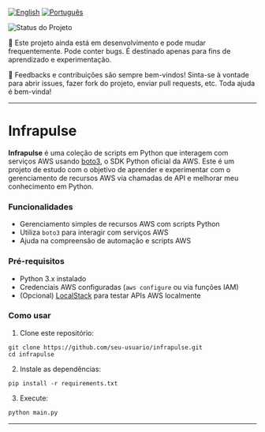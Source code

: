 [![English](https://img.shields.io/badge/English-blue.svg)](README.en.md)
[![Português](https://img.shields.io/badge/Português-green.svg)](README.md)

![Status do Projeto](https://img.shields.io/badge/status-WIP-blue)

🚧 Este projeto ainda está em desenvolvimento e pode mudar frequentemente. Pode conter bugs. É destinado apenas para fins de aprendizado e experimentação.

💬 Feedbacks e contribuições são sempre bem-vindos! Sinta-se à vontade para abrir issues, fazer fork do projeto, enviar pull requests, etc. Toda ajuda é bem-vinda!

---

# Infrapulse

**Infrapulse** é uma coleção de scripts em Python que interagem com serviços AWS usando [boto3](https://boto3.amazonaws.com/v1/documentation/api/latest/index.html), o SDK Python oficial da AWS. Este é um projeto de estudo com o objetivo de aprender e experimentar com o gerenciamento de recursos AWS via chamadas de API e melhorar meu conhecimento em Python.

### Funcionalidades

- Gerenciamento simples de recursos AWS com scripts Python
- Utiliza `boto3` para interagir com serviços AWS
- Ajuda na compreensão de automação e scripts AWS

### Pré-requisitos

- Python 3.x instalado
- Credenciais AWS configuradas (`aws configure` ou via funções IAM)
- (Opcional) [LocalStack](https://docs.localstack.cloud/getting-started/) para testar APIs AWS localmente

### Como usar

1. Clone este repositório:

```
git clone https://github.com/seu-usuario/infrapulse.git
cd infrapulse
```
2. Instale as dependências:

```
pip install -r requirements.txt
```
3. Execute:

```python
python main.py
```
---